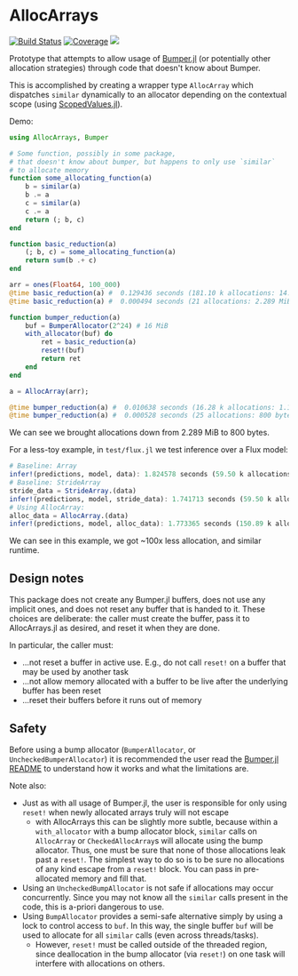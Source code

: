 # AllocArrays

[![Build Status](https://github.com/ericphanson/AllocArrays.jl/actions/workflows/CI.yml/badge.svg?branch=main)](https://github.com/ericphanson/AllocArrays.jl/actions/workflows/CI.yml?query=branch%3Amain)
[![Coverage](https://codecov.io/gh/ericphanson/AllocArrays.jl/branch/main/graph/badge.svg)](https://codecov.io/gh/ericphanson/AllocArrays.jl)
[![](https://img.shields.io/badge/docs-dev-blue.svg)](https://ericphanson.github.io/AllocArrays.jl/dev/)

Prototype that attempts to allow usage of [Bumper.jl](https://github.com/MasonProtter/Bumper.jl) (or potentially other allocation strategies) through code that doesn't know about Bumper.

This is accomplished by creating a wrapper type `AllocArray` which dispatches `similar` dynamically to an allocator depending on the contextual scope (using [ScopedValues.jl](https://github.com/vchuravy/ScopedValues.jl)).

Demo:

```julia
using AllocArrays, Bumper

# Some function, possibly in some package,
# that doesn't know about bumper, but happens to only use `similar`
# to allocate memory
function some_allocating_function(a)
    b = similar(a)
    b .= a
    c = similar(a)
    c .= a
    return (; b, c)
end

function basic_reduction(a)
    (; b, c) = some_allocating_function(a)
    return sum(b .+ c)
end

arr = ones(Float64, 100_000)
@time basic_reduction(a) #  0.129436 seconds (181.10 k allocations: 14.228 MiB, 99.11% compilation time)
@time basic_reduction(a) #  0.000494 seconds (21 allocations: 2.289 MiB)

function bumper_reduction(a)
    buf = BumperAllocator(2^24) # 16 MiB
    with_allocator(buf) do
        ret = basic_reduction(a)
        reset!(buf)
        return ret
    end
end

a = AllocArray(arr);

@time bumper_reduction(a) #  0.010638 seconds (16.28 k allocations: 1.129 MiB, 89.93% compilation time)
@time bumper_reduction(a) #  0.000528 seconds (25 allocations: 800 bytes)
```

We can see we brought allocations down from 2.289 MiB to 800 bytes.

For a less-toy example, in `test/flux.jl` we test inference over a Flux model:

```julia
# Baseline: Array
infer!(predictions, model, data): 1.824578 seconds (59.50 k allocations: 2.841 GiB, 10.10% gc time)
# Baseline: StrideArray
stride_data = StrideArray.(data)
infer!(predictions, model, stride_data): 1.741713 seconds (59.50 k allocations: 2.841 GiB, 11.00% gc time)
# Using AllocArray:
alloc_data = AllocArray.(data)
infer!(predictions, model, alloc_data): 1.773365 seconds (150.89 k allocations: 30.338 MiB, 0.53% gc time)
```

We can see in this example, we got ~100x less allocation, and similar runtime.

## Design notes

This package does not create any Bumper.jl buffers, does not use any implicit ones, and does not reset any buffer that is handed to it. These choices are deliberate: the caller must create the buffer, pass it to AllocArrays.jl as desired, and reset it when they are done.

In particular, the caller must:
- ...not reset a buffer in active use. E.g., do not call `reset!` on a buffer that may be used by another task
- ...not allow memory allocated with a buffer to be live after the underlying buffer has been reset
- ...reset their buffers before it runs out of memory

## Safety

Before using a bump allocator (`BumperAllocator`, or `UncheckedBumperAllocator`) it is recommended the user read the [Bumper.jl README](https://github.com/MasonProtter/Bumper.jl#bumperjl) to understand how it works and what the limitations are.

Note also:

- Just as with all usage of Bumper.jl, the user is responsible for only using `reset!` when newly allocated arrays truly will not escape
  - with AllocArrays this can be slightly more subtle, because within a `with_allocator` with a bump allocator  block, `similar` calls on `AllocArray` or `CheckedAllocArray`s will allocate using the bump allocator. Thus, one must be sure that none of those allocations leak past a `reset!`. The simplest way to do so is to be sure no allocations of any kind escape from a `reset!` block. You can pass in pre-allocated memory and fill that.
- Using an `UncheckedBumpAllocator` is not safe if allocations may occur concurrently. Since you may not know all the `similar` calls present in the code, this is a-priori dangerous to use.
- Using `BumpAllocator` provides a semi-safe alternative simply by using a lock to control access to `buf`. In this way, the single buffer `buf` will be used to allocate for all `similar` calls (even across threads/tasks).
    - However, `reset!` must be called outside of the threaded region, since deallocation in the bump allocator (via `reset!`) on one task will interfere with allocations on others.

